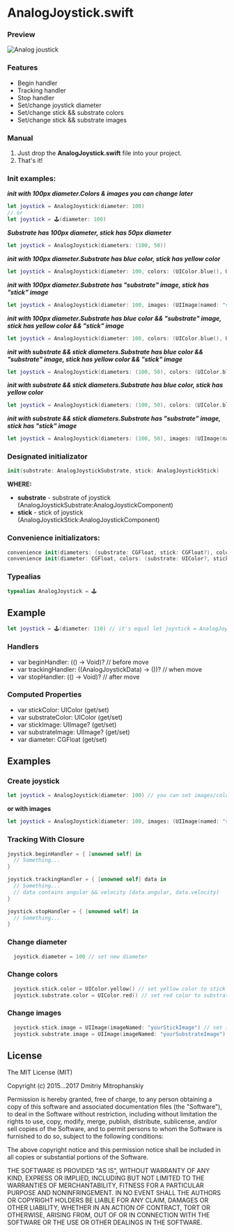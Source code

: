 # AnalogJoystick.swift

### Preview
![Analog joustick](https://lh3.googleusercontent.com/OilBfKCs4tEcQL3oROfrRUayM9k5QvTDSJBWWIHvXA8Chr1klvEnpbXjyQyvHAtIEnlty-Xh3lo7L7zXMEYevcnYlkykR2pccdwKRqkd8gF1JOTO-ftwv5NYhJ-GD7zkuiE1DUmi3QisSvR8LPOTalxYm-OS15rGMtUAjhpcHruGei-PmlSn2rDeM2rl87OUX96FE2uXecfSUpWTp3S2Lo51cEZ0XBkUPYeZsF496zTOzCLyDa76L1lE92cPlmz7JqZjQ1YAcW0B5eA5-Ao9E_2cd72gOWb59z8BRGPQNjSBBh0yX0iLkbGFvkVjdRIRP8zmUCvRgUZ9jun7fIOw1EU0PgKKq1k_May7Tz7nCqyY1UYzRnS2uciOqQY9c9GU8bOYr_YG950n684K3qPP8Cs-HHFpS9nrfkql03r9UMoSqgpOkO75Hj9enaxdVbdHJ9hLIWRmNyn28oOMNDBugCfXawJaX9NX_VcZAYu8zpzyvm18N_i4SYM5EAT_CDGc1zPop9XG2bMaYhOd3pR9fNjmZ4nWkckoO4TlNX4IrLuuaDW29GbIdVe6FWQr2H_CTE4REwdYHtwvIhzlEW7uiSWCrnUa1P1vIx5HTYKkR9XUAbnKywT4=w640-h360-no)

### Features
- Begin handler 
- Tracking handler
- Stop handler
- Set/change joystick diameter
- Set/change stick && substrate colors
- Set/change stick && substrate images

### Manual
1. Just drop the **AnalogJoystick.swift** file into your project.
2. That's it!

### Init examples:
***init with 100px diameter.Colors & images you can change later***
``` swift
let joystick = AnalogJoystick(diameter: 100)
// or
let joystick = 🕹(diameter: 100)
```
***Substrate has 100px diameter, stick has 50px diameter***
``` swift
let joystick = AnalogJoystick(diameters: (100, 50)) 
```
***init with 100px diameter.Substrate has blue color, stick has yellow color***
``` swift
let joystick = AnalogJoystick(diameter: 100, colors: (UIColor.blue(), UIColor.yellow()))
```
***init with 100px diameter.Substrate has "substrate" image, stick has "stick" image***
``` swift
let joystick = AnalogJoystick(diameter: 100, images: (UIImage(named: "substrate"), UIImage(named: "stick")))
```
***init with 100px diameter.Substrate has blue color && "substrate" image, stick has yellow color && "stick" image***
``` swift
let joystick = AnalogJoystick(diameter: 100, colors: (UIColor.blue(), UIColor.yellow()), images: (UIImage(named: "substrate"), UIImage(named: "stick")))
```
***init with substrate && stick diameters.Substrate has blue color && "substrate" image, stick has yellow color && "stick" image***
``` swift
let joystick = AnalogJoystick(diameters: (100, 50), colors: (UIColor.blue(), UIColor.yellow()), images: (UIImage(named: "substrate"), UIImage(named: "stick")))
```
***init with substrate && stick diameters.Substrate has blue color, stick has yellow color***
``` swift
let joystick = AnalogJoystick(diameters: (100, 50), colors: (UIColor.blue(), UIColor.yellow()))
```
***init with substrate && stick diameters.Substrate has "substrate" image, stick has "stick" image***
``` swift
let joystick = AnalogJoystick(diameters: (100, 50), images: (UIImage(named: "substrate"), UIImage(named: "stick")))
```

### Designated initializator
``` swift
init(substrate: AnalogJoystickSubstrate, stick: AnalogJoystickStick)
```
**WHERE:**
- **substrate** - substrate of joystick (AnalogJoystickSubstrate:AnalogJoystickComponent)
- **stick** - stick of joystick (AnalogJoystickStick:AnalogJoystickComponent)

### Convenience initializators:
``` swift
convenience init(diameters: (substrate: CGFloat, stick: CGFloat?), colors: (substrate: UIColor?, stick: UIColor?)? = nil, images: (substrate: UIImage?, stick: UIImage?)? = nil)
convenience init(diameter: CGFloat, colors: (substrate: UIColor?, stick: UIColor?)? = nil, images: (substrate: UIImage?, stick: UIImage?)? = nil)
```

### Typealias
``` swift
typealias AnalogJoystick = 🕹
```
## Example
``` swift
let joystick = 🕹(diameter: 110) // it's equal let joystick = AnalogJoystick(diameter: 110)
```

### Handlers
- var beginHandler: (() -> Void)? // before move
- var trackingHandler: ((AnalogJoystickData) -> ())? // when move
- var stopHandler: (() -> Void)? // after move

### Computed Properties
- var stickColor: UIColor (get/set)
- var substrateColor: UIColor (get/set)
- var stickImage: UIImage? (get/set)
- var substrateImage: UIImage? (get/set)
- var diameter: CGFloat (get/set)

## Examples
### Create joystick
``` swift
let joystick = AnalogJoystick(diameter: 100) // you can set images/color later
```
**or with images**
``` swift
let joystick = AnalogJoystick(diameter: 100, images: (UIImage(named: "substrate"), UIImage(named: "stick")))
```
### Tracking With Closure
``` swift
joystick.beginHandler = { [unowned self] in
  // Something...
}

joystick.trackingHandler = { [unowned self] data in
  // Something...
  // data contains angular && velocity (data.angular, data.velocity)
}

joystick.stopHandler = { [unowned self] in
  // Something...
}
```
### Change diameter
``` swift
  joystick.diameter = 100 // set new diameter
```
### Change colors
``` swift
  joystick.stick.color = UIColor.yellow() // set yellow color to stick node
  joystick.substrate.color = UIColor.red() // set red color to substrate node
```
### Change images
``` swift
  joystick.stick.image = UIImage(imageNamed: "yourStickImage") // set image to stick node
  joystick.substrate.image = UIImage(imageNamed: "yourSubstrateImage") // set image to substrate node
```
## License

The MIT License (MIT)

Copyright (c) 2015...2017 Dmitriy Mitrophanskiy

Permission is hereby granted, free of charge, to any person obtaining a copy
of this software and associated documentation files (the "Software"), to deal
in the Software without restriction, including without limitation the rights
to use, copy, modify, merge, publish, distribute, sublicense, and/or sell
copies of the Software, and to permit persons to whom the Software is
furnished to do so, subject to the following conditions:

The above copyright notice and this permission notice shall be included in all
copies or substantial portions of the Software.

THE SOFTWARE IS PROVIDED "AS IS", WITHOUT WARRANTY OF ANY KIND, EXPRESS OR
IMPLIED, INCLUDING BUT NOT LIMITED TO THE WARRANTIES OF MERCHANTABILITY,
FITNESS FOR A PARTICULAR PURPOSE AND NONINFRINGEMENT. IN NO EVENT SHALL THE
AUTHORS OR COPYRIGHT HOLDERS BE LIABLE FOR ANY CLAIM, DAMAGES OR OTHER
LIABILITY, WHETHER IN AN ACTION OF CONTRACT, TORT OR OTHERWISE, ARISING FROM,
OUT OF OR IN CONNECTION WITH THE SOFTWARE OR THE USE OR OTHER DEALINGS IN THE
SOFTWARE.
